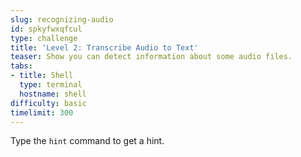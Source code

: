 ```yaml
---
slug: recognizing-audio
id: spkyfwxqfcul
type: challenge
title: 'Level 2: Transcribe Audio to Text'
teaser: Show you can detect information about some audio files.
tabs:
- title: Shell
  type: terminal
  hostname: shell
difficulty: basic
timelimit: 300
---
```

Type the `hint` command to get a hint.